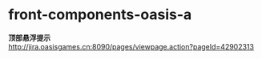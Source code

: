 # front-components-oasis-a
**顶部悬浮提示**  
http://jira.oasisgames.cn:8090/pages/viewpage.action?pageId=42902313
